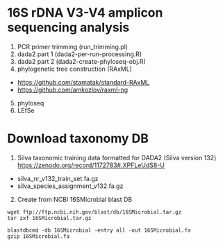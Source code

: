 # 16S rDNA V3-V4 amplicon sequencing analysis

1. PCR primer trimming (run_trimming.pl)
2. dada2 part 1 (dada2-per-run-processing.R)
3. dada2 part 2 (dada2-create-phyloseq-obj.R)
4. phylogenetic tree construction (RAxML)
* https://github.com/stamatak/standard-RAxML
* https://github.com/amkozlov/raxml-ng
5. phyloseq
6. LEfSe

# Download taxonomy DB

1. Silva taxonomic training data formatted for DADA2 (Silva version 132)
https://zenodo.org/record/1172783#.XPFLeUdS8-U
* silva_nr_v132_train_set.fa.gz
* silva_species_assignment_v132.fa.gz

2. Create from NCBI 16SMicrobial blast DB
```
wget ftp://ftp.ncbi.nih.gov/blast/db/16SMicrobial.tar.gz
tar zxf 16SMicrobial.tar.gz

blastdbcmd -db 16SMicrobial -entry all -out 16SMicrobial.fa
gzip 16SMicrobial.fa
```
